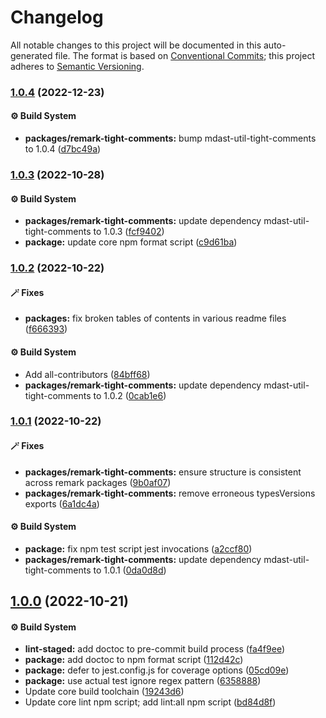 # Changelog

All notable changes to this project will be documented in this auto-generated
file. The format is based on [Conventional Commits][1]; this project adheres to
[Semantic Versioning][2].

### [1.0.4][3] (2022-12-23)

#### ⚙️ Build System

- **packages/remark-tight-comments:** bump mdast-util-tight-comments to 1.0.4
  ([d7bc49a][4])

### [1.0.3][5] (2022-10-28)

#### ⚙️ Build System

- **packages/remark-tight-comments:** update dependency
  mdast-util-tight-comments to 1.0.3 ([fcf9402][6])
- **package:** update core npm format script ([c9d61ba][7])

### [1.0.2][8] (2022-10-22)

#### 🪄 Fixes

- **packages:** fix broken tables of contents in various readme files
  ([f666393][9])

#### ⚙️ Build System

- Add all-contributors ([84bff68][10])
- **packages/remark-tight-comments:** update dependency
  mdast-util-tight-comments to 1.0.2 ([0cab1e6][11])

### [1.0.1][12] (2022-10-22)

#### 🪄 Fixes

- **packages/remark-tight-comments:** ensure structure is consistent across
  remark packages ([9b0af07][13])
- **packages/remark-tight-comments:** remove erroneous typesVersions exports
  ([6a1dc4a][14])

#### ⚙️ Build System

- **package:** fix npm test script jest invocations ([a2ccf80][15])
- **packages/remark-tight-comments:** update dependency
  mdast-util-tight-comments to 1.0.1 ([0da0d8d][16])

## [1.0.0][17] (2022-10-21)

#### ⚙️ Build System

- **lint-staged:** add doctoc to pre-commit build process ([fa4f9ee][18])
- **package:** add doctoc to npm format script ([112d42c][19])
- **package:** defer to jest.config.js for coverage options ([05cd09e][20])
- **package:** use actual test ignore regex pattern ([6358888][21])
- Update core build toolchain ([19243d6][22])
- Update core lint npm script; add lint:all npm script ([bd84d8f][23])

[1]: https://conventionalcommits.org
[2]: https://semver.org
[3]:
  https://github.com/Xunnamius/unified-utils/compare/remark-tight-comments@1.0.3...remark-tight-comments@1.0.4
[4]:
  https://github.com/Xunnamius/unified-utils/commit/d7bc49a9cbc5837dd37585c3f19371ae871550d4
[5]:
  https://github.com/Xunnamius/unified-utils/compare/remark-tight-comments@1.0.2...remark-tight-comments@1.0.3
[6]:
  https://github.com/Xunnamius/unified-utils/commit/fcf94024c5be59f2e6f3e09bdd1b4d70b9a5d93b
[7]:
  https://github.com/Xunnamius/unified-utils/commit/c9d61bacbd52bc76b05abd3426474bf0176c3cd9
[8]:
  https://github.com/Xunnamius/unified-utils/compare/remark-tight-comments@1.0.1...remark-tight-comments@1.0.2
[9]:
  https://github.com/Xunnamius/unified-utils/commit/f6663933fe4a7d577956527efe752e18607262ba
[10]:
  https://github.com/Xunnamius/unified-utils/commit/84bff68339c7a742c104c0f2545fe62b28c8b473
[11]:
  https://github.com/Xunnamius/unified-utils/commit/0cab1e6e89c2f6c51fb72b42f79d59d2b7f94e61
[12]:
  https://github.com/Xunnamius/unified-utils/compare/remark-tight-comments@1.0.0...remark-tight-comments@1.0.1
[13]:
  https://github.com/Xunnamius/unified-utils/commit/9b0af07b6f119bbbe6ac2da42d9dadb9ca2a999b
[14]:
  https://github.com/Xunnamius/unified-utils/commit/6a1dc4a17e89f296ac67837ba175512877a0aa07
[15]:
  https://github.com/Xunnamius/unified-utils/commit/a2ccf801276c84e54d3fc1afaad574f78408d86f
[16]:
  https://github.com/Xunnamius/unified-utils/commit/0da0d8d3dc8aabed621d7fd6d4883aa772bf77e6
[17]:
  https://github.com/Xunnamius/unified-utils/compare/05cd09e0cf13f18fa56f6156516bcf546b1238e6...remark-tight-comments@1.0.0
[18]:
  https://github.com/Xunnamius/unified-utils/commit/fa4f9ee3f9cd922875cf077f6d8b74105f0ba55e
[19]:
  https://github.com/Xunnamius/unified-utils/commit/112d42c6999f758ff618f4e116eb7cf38c09f77c
[20]:
  https://github.com/Xunnamius/unified-utils/commit/05cd09e0cf13f18fa56f6156516bcf546b1238e6
[21]:
  https://github.com/Xunnamius/unified-utils/commit/63588887a7377f3ee7488b19c87f1f2bf1faa811
[22]:
  https://github.com/Xunnamius/unified-utils/commit/19243d623ba14cfd629c5e4632e6a75de508592b
[23]:
  https://github.com/Xunnamius/unified-utils/commit/bd84d8fc1fb5c4d1828a16a47214a6730f34899a
